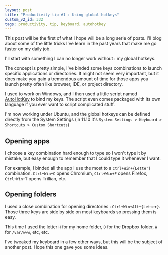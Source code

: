 ```yaml
---
layout: post
title: "Productivity tip #1 : Using global hotkeys"
custom_v2_id: 332
tags: productivity, tip, keyboard, autohotkey
---
```


This post will be the first of what I hope will be a long serie of posts. I'll
blog about some of the little tricks I've learn in the past years that make me
go faster on my daily job.

I'll start with something I can no longer work without : my global hotkeys.

The concept is pretty simple, I've binded some keys combinations to launch
specific applications or directories. It might not seem very important, but it
does make you gain a tremendous amount of time for those apps you launch
pretty often like browser, IDE, or project directory.

I used to work on Windows, and I then used a little script named
[AutoHotKey](http://www.autohotkey.com/) to bind my keys. The script even
comes packaged with its own language if you ever want to script complicated
stuff.

I'm now working under Ubuntu, and the global hotkeys can be defined directly
from the System Settings (in 11.10 it's `System Settings > Keyboard >
Shortcuts > Custom Shortcuts`)

## Opening apps

I choose a key combination hard enough to type so I won't type it by mistake,
but easy enough to remember that I could type it whenever I want.

For example, I binded all the app I use the most to a `Ctrl+Win+{Letter}`
combination. `Ctrl+Win+C` opens Chromium, `Ctrl+Win+F` opens Firefox,
`Ctrl+Win+T` opens Trillian, etc.

## Opening folders

I used a close combination for opening directories : `Ctrl+Win+Alt+{Letter}`.
Those three keys are side by side on most keyboards so pressing them is easy.

This time I used the letter `H` for my home folder, `D` for the Dropbox
folder, `W` for `/var/www`, etc, etc.

I've tweaked my keyboard in a few other ways, but this will be the subject of
another post. Hope this one gave you some ideas.